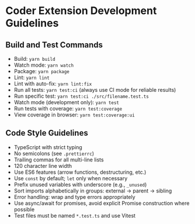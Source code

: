 # Coder Extension Development Guidelines

## Build and Test Commands

- Build: `yarn build`
- Watch mode: `yarn watch`
- Package: `yarn package`
- Lint: `yarn lint`
- Lint with auto-fix: `yarn lint:fix`
- Run all tests: `yarn test:ci` (always use CI mode for reliable results)
- Run specific test: `yarn test:ci ./src/filename.test.ts`
- Watch mode (development only): `yarn test`
- Run tests with coverage: `yarn test:coverage`
- View coverage in browser: `yarn test:coverage:ui`

## Code Style Guidelines

- TypeScript with strict typing
- No semicolons (see `.prettierrc`)
- Trailing commas for all multi-line lists
- 120 character line width
- Use ES6 features (arrow functions, destructuring, etc.)
- Use `const` by default; `let` only when necessary
- Prefix unused variables with underscore (e.g., `_unused`)
- Sort imports alphabetically in groups: external → parent → sibling
- Error handling: wrap and type errors appropriately
- Use async/await for promises, avoid explicit Promise construction where possible
- Test files must be named `*.test.ts` and use Vitest
